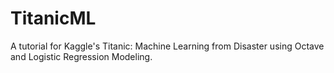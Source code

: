 # TitanicML
A tutorial for Kaggle's Titanic: Machine Learning from Disaster using Octave and Logistic Regression Modeling.
